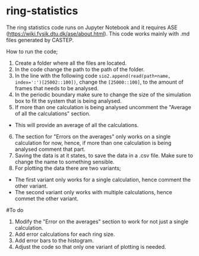 # ring-statistics

The ring statistics code runs on Jupyter Notebook and it requires ASE (https://wiki.fysik.dtu.dk/ase/about.html).
This code works mainly with .md files generated by CASTEP. 

How to run the code;
1. Create a folder where all the files are located. 
2. In the code change the path to the path of the folder. 
3. In the line with the following code `sio2.append(read(path+name, index=':')[25002::100])`, change the `[25000::100]`, to the amount of frames that needs to be analysed.
4. In the periodic boundary make sure to change the size of the simulation box to fit the system that is being analysed. 
5. If more than one calculation is being analysed uncomment the "Average of all the calculations" section.
  - This will provide an average of all the calculations. 
6. The section for "Errors on the averages" only works on a single calculation for now, hence, if more than one calculation is being analysed comment that part. 
7. Saving the data is at it states, to save the data in a .csv file. Make sure to change the name to something sensible. 
8. For plotting the data there are two variants;
  - The first variant only works for a single calculation, hence comment the other variant. 
  - The second variant only works with multiple calculations, hence commet the other variant. 

#To do
1. Modify the "Error on the averages" section to work for not just a single calculation. 
2. Add error calculations for each ring size. 
3. Add error bars to the histogram. 
4. Adjust the code so that only one variant of plotting is needed.  
